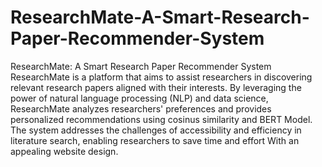 # ResearchMate-A-Smart-Research-Paper-Recommender-System
ResearchMate: A Smart Research Paper Recommender System
ResearchMate is a platform that aims to assist researchers in discovering relevant research papers aligned with their interests. 
By leveraging the power of natural language processing (NLP) and data science, 
ResearchMate analyzes researchers' preferences and provides personalized recommendations using cosinus similarity and BERT Model. 
The system addresses the challenges of accessibility and efficiency in literature search, enabling researchers to save time and effort With an appealing website design.

